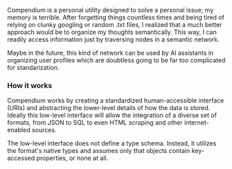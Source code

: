 Compendium is a personal utility designed to solve a personal issue; my memory is terrible. After forgetting things countless times and being tired of relying on clunky googling or random .txt files, I realized that a much better approach would be to organize my thoughts semantically. This way, I can readily access information just by traversing nodes in a semantic network.

Maybe in the future, this kind of network can be used by AI assistants in organizing user profiles which are doubtless going to be far too complicated for standarization.

### How it works

Compendium works by creating a standardized human-accessible interface (URIs) and abstracting the lower-level details of how the data is stored. Ideally this low-level interface will allow the integration of a diverse set of formats, from JSON to SQL to even HTML scraping and other internet-enabled sources.

The low-level interface does not define a type schema. Instead, it utilizes the format's native types and assumes only that objects contain key-accessed properties, or none at all.
